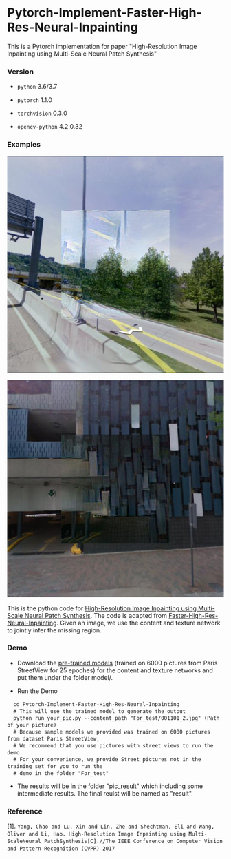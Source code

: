 # Pytorch-Implement-Faster-High-Res-Neural-Inpainting
 This is a Pytorch implementation for paper "High-Resolution Image Inpainting using Multi-Scale Neural Patch Synthesis"
 
### Version

* `python`   		3.6/3.7

* `pytorch`		 1.1.0
* `torchvision`        0.3.0  
* `opencv-python`    4.2.0.32

### Examples


![teaser](/overall_result/results/result1.jpg "Sample inpainting results on Paris StreetVeiw images")

![teaser](/overall_result/results/5.jpg "Sample inpainting results on Paris StreetVeiw images")

This is the python code for [High-Resolution Image Inpainting using Multi-Scale Neural Patch Synthesis](https://arxiv.org/pdf/1611.09969). The code is adapted from  [Faster-High-Res-Neural-Inpainting](https://github.com/leehomyc/Faster-High-Res-Neural-Inpainting/). Given an image, we use the content and texture network to jointly infer the missing region.

### Demo

- Download the [pre-trained models](https://drive.google.com/open?id=1dfuXksrWNmfO5097s4i3AFTFLGGjREzI) (trained on 6000 pictures from Paris StreetView for 25 epoches) for the content and texture networks and put them under the folder model/.

- Run the Demo
```Shell
  cd Pytorch-Implement-Faster-High-Res-Neural-Inpainting
  # This will use the trained model to generate the output
  python run_your_pic.py --content_path "For_test/001101_2.jpg" (Path of your picture)
  # Because sample models we provided was trained on 6000 pictures from dataset Paris StreetView,
  # We recommend that you use pictures with street views to run the demo.
  # For your convenience, we provide Street pictures not in the training set for you to run the 
  # demo in the folder "For_test"
```
- The results will be in the  folder "pic_result" which including some intermediate results. The final reulst will be named as "result". 

### Reference

[1]. `Yang, Chao and Lu, Xin and Lin, Zhe and Shechtman, Eli and Wang, Oliver and Li, Hao. High-Resolution Image Inpainting using Multi-ScaleNeural PatchSynthesis[C].//The IEEE Conference on Computer Vision and Pattern Recognition (CVPR) 2017`
